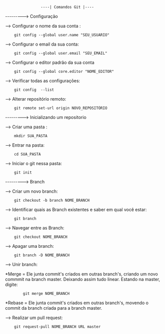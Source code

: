 					
					----| Comandos Git |----
	
	
---------> Configuração


--> Configurar o nome da sua conta :

		git config --global user.name "SEU_USUARIO"

--> Configurar o email da sua conta:

		git config --global user.email "SEU_EMAIL"

--> Configurar o editor padrão da sua conta

		git config --global core.editor "NOME_EDITOR"

--> Verificar todas as configurações:

		git config  --list

--> Alterar repositório remoto:

		git remote set-url origin NOVO_REPOSITÓRIO

---------> Inicializando um repositorio

--> Criar uma pasta :
	
		mkdir SUA_PASTA

--> Entrar na pasta:

		cd SUA_PASTA

--> Iniciar o git nessa pasta:

		git init


---------> Branch

--> Criar um novo branch:
		
		git checkout -b branch NOME_BRANCH

--> Identificar quais as Branch existentes e saber em qual você estar:
		
		git branch 

--> Navegar entre as Branch:
		
		git checkout NOME_BRANCH

--> Apagar uma branch:
		
		git branch -D NOME_BRANCH

--> Unir branch:

*Merge = Ele junta commit's criados em outras branch's, criando um novo commmit
		na branch master. Deixando assim tudo linear. Estando na master, digite:

			git merge NOME_BRANCH		

*Rebase = Ele junta commit's criados em outras branch's, movendo o commit da 
		branch criada para a branch master.
		
--> Realizar um pull request:
		
		git request-pull NOME_BRANCH URL master
